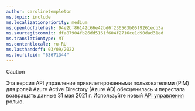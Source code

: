 ```yaml
---
author: carolinetempleton
ms.topic: include
ms.localizationpriority: medium
ms.openlocfilehash: 94e2bf86142c66e42bd6f236563b05f9261ecb3a
ms.sourcegitcommit: dfa87904fb26dd5161f604f2716ce1d90dad31ed
ms.translationtype: MT
ms.contentlocale: ru-RU
ms.lasthandoff: 03/09/2022
ms.locfileid: "63671344"
---
```

<!-- markdownlint-disable MD041-->

>[!CAUTION]
>Эта версия API управление привилегированными пользователями (PIM) для ролей Azure Active Directory (Azure AD) обесценилась и перестала возвращать данные 31 мая 2021 г. Используйте новый [API управления](/graph/api/resources/privilegedidentitymanagement-root#migrate-from-pim-v2-to-pim-v3-apis) ролью.
